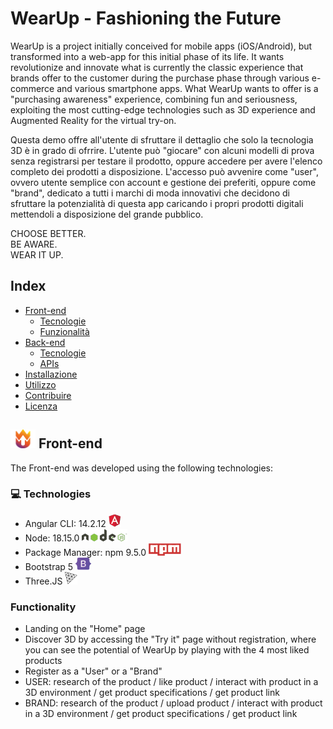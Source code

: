 # WearUp - Fashioning the Future
WearUp is a project initially conceived for mobile apps (iOS/Android), but transformed into a web-app for this initial phase of its life.
It wants revolutionize and innovate what is currently the classic experience that brands offer to the customer during the purchase phase through various e-commerce and various smartphone apps. What WearUp wants to offer is a "purchasing awareness" experience, combining fun and seriousness, exploiting the most cutting-edge technologies such as 3D experience and Augmented Reality for the virtual try-on.

Questa demo offre all'utente di sfruttare il dettaglio che solo la tecnologia 3D è in grado di ofrrire.
L'utente può "giocare" con alcuni modelli di prova senza registrarsi per testare il prodotto, oppure accedere per avere l'elenco completo dei prodotti a disposizione. L'accesso può avvenire come "user", ovvero utente semplice con account e gestione dei preferiti, oppure come "brand", dedicato a tutti i marchi di moda innovativi che decidono di sfruttare la potenzialità di questa app caricando i propri prodotti digitali mettendoli a disposizione del grande pubblico.

CHOOSE BETTER.  
BE AWARE.  
WEAR IT UP.

## Index

- [Front-end](#front-end)
  - [Tecnologie](#tecnologie)
  - [Funzionalità](#funzionalità)
- [Back-end](#back-end)
  - [Tecnologie](#tecnologie-1)
  - [APIs](#apis)
- [Installazione](#installazione)
- [Utilizzo](#utilizzo)
- [Contribuire](#contribuire)
- [Licenza](#licenza)

## <img src="WearUp-FrontEnd/src/assets/logos/Loghi_Brand_Wap_Read-me-03.png" width="40" height="30"> Front-end
The Front-end was developed using the following technologies:

### 💻 Technologies

- Angular CLI: 14.2.12 <img src="WearUp-FrontEnd/src/assets/logos/logo_read-meangular.png" height="20">
- Node: 18.15.0 <img src="WearUp-FrontEnd/src/assets/logos/logo_read-menode.png" height="20">
- Package Manager: npm 9.5.0 <img src="WearUp-FrontEnd/src/assets/logos/logo_read-menpm.png" height="20"> 
- Bootstrap 5 <img src="WearUp-FrontEnd/src/assets/logos/logo_read-mebootstrap.png" height="20">
- Three.JS <img src="WearUp-FrontEnd/src/assets/logos/logo_read-methree.js.png" height="20">

### Functionality

- Landing on the "Home" page
- Discover 3D by accessing the "Try it" page without registration, where you can see the potential of WearUp by playing with the 4 most liked products
- Register as a "User" or a "Brand"
- USER: research of the product / like product / interact with product in a 3D environment / get product specifications / get product link
- BRAND: research of the product / upload product / interact with product in a 3D environment / get product specifications / get product link
